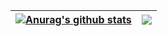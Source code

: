 | <a href="https://github.com/anuraghazra/github-readme-stats"><img align="center" src="https://github-readme-stats.vercel.app/api?username=ajian000&show_icons=true&include_all_commits=true&theme=buefy&hide_border=true" alt="Anurag's github stats" /></a> | <a href="https://github.com/anuraghazra/github-readme-stats"><img align="center" src="https://github-readme-stats.vercel.app/api/top-langs/?username=Kittengarten&layout=compact&theme=buefy&hide_border=true" /></a> |
| ------------- | ------------- |
